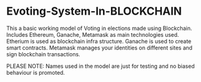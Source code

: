 # Evoting-System-In-BLOCKCHAIN
This a basic working model of Voting in elections made using Blockchain. Includes Ethereum, Ganache, Metamask as main technologies used.
Etherium is used as blockchain infra structure.
Ganache is used  to create smart contracts.
Metamask manages your identities on different sites and sign blockchain transactions.

PLEASE NOTE:
Names used in the model are just for testing and no biased behaviour is promoted.
